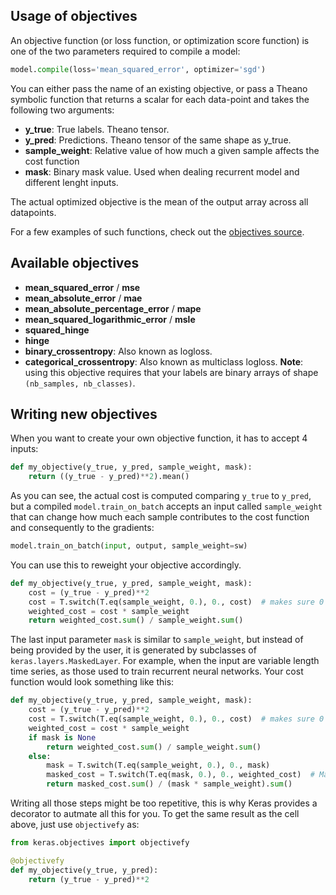 
## Usage of objectives

An objective function (or loss function, or optimization score function) is one of the two parameters required to compile a model:

```python
model.compile(loss='mean_squared_error', optimizer='sgd')
```

You can either pass the name of an existing objective, or pass a Theano symbolic function that returns a scalar for each data-point and takes the following two arguments:

- __y_true__: True labels. Theano tensor.
- __y_pred__: Predictions. Theano tensor of the same shape as y_true.
- __sample_weight__: Relative value of how much a given sample affects the cost function
- __mask__: Binary mask value. Used when dealing recurrent model and different lenght inputs.

The actual optimized objective is the mean of the output array across all datapoints.

For a few examples of such functions, check out the [objectives source](https://github.com/fchollet/keras/blob/master/keras/objectives.py).

## Available objectives

- __mean_squared_error__ / __mse__
- __mean_absolute_error__ / __mae__
- __mean_absolute_percentage_error__ / __mape__
- __mean_squared_logarithmic_error__ / __msle__
- __squared_hinge__
- __hinge__
- __binary_crossentropy__: Also known as logloss.
- __categorical_crossentropy__: Also known as multiclass logloss. __Note__: using this objective requires that your labels are binary arrays of shape `(nb_samples, nb_classes)`.

## Writing new objectives

When you want to create your own objective function, it has to accept 4 inputs:

```python
def my_objective(y_true, y_pred, sample_weight, mask):
    return ((y_true - y_pred)**2).mean()
```

As you can see, the actual cost is computed comparing `y_true` to `y_pred`, but a compiled `model.train_on_batch`
accepts an input called `sample_weight` that can change how much each sample
contributes to the cost function and consequently to the gradients:
```python
model.train_on_batch(input, output, sample_weight=sw)
```

You can use this to reweight your objective accordingly.
```python
def my_objective(y_true, y_pred, sample_weight, mask):
    cost = (y_true - y_pred)**2
    cost = T.switch(T.eq(sample_weight, 0.), 0., cost)  # makes sure 0 * inf == 0, not NaN
    weighted_cost = cost * sample_weight
    return weighted_cost.sum() / sample_weight.sum()
```

The last input parameter `mask` is similar to `sample_weight`, but instead of
being provided by the user, it is generated by subclasses of
`keras.layers.MaskedLayer`. For example, when the input are variable length
time series, as those used to train recurrent neural networks. Your cost
function would look something like this:

```python
def my_objective(y_true, y_pred, sample_weight, mask):
    cost = (y_true - y_pred)**2
    cost = T.switch(T.eq(sample_weight, 0.), 0., cost)  # makes sure 0 * inf == 0, not NaN
    weighted_cost = cost * sample_weight
    if mask is None
        return weighted_cost.sum() / sample_weight.sum()
    else:
        mask = T.switch(T.eq(sample_weight, 0.), 0., mask)
        masked_cost = T.switch(T.eq(mask, 0.), 0., weighted_cost)  # Make sure we mask out that cost
        return masked_cost.sum() / (mask * sample_weight).sum()
```

Writing all those steps might be too repetitive, this is why Keras provides a
decorator to autmate all this for you. To get the same result as the cell
above, just use `objectivefy` as:
```python
from keras.objectives import objectivefy

@objectivefy
def my_objective(y_true, y_pred):
    return (y_true - y_pred)**2
```
